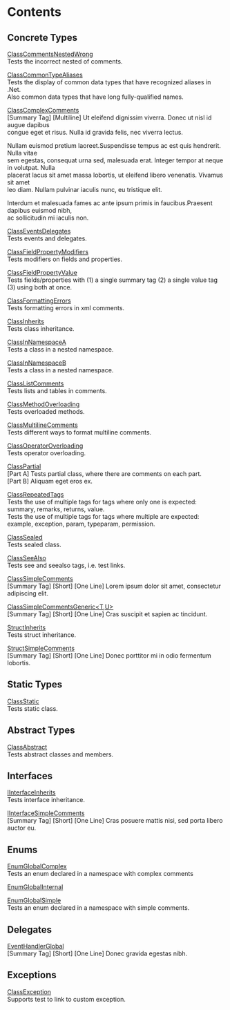 # Contents

## Concrete Types

[ClassCommentsNestedWrong](ClassCommentsNestedWrong.md)  
Tests the incorrect nested of comments.  
  
[ClassCommonTypeAliases](ClassCommonTypeAliases.md)  
Tests the display of common data types that have recognized aliases in .Net.  
Also common data types that have long fully-qualified names.  
  
[ClassComplexComments](ClassComplexComments.md)  
[Summary Tag] [Multiline] Ut eleifend dignissim viverra. Donec ut nisl id augue dapibus   
congue eget et risus. Nulla id gravida felis, nec viverra lectus.   
  
Nullam euismod pretium laoreet.Suspendisse tempus ac est quis hendrerit. Nulla vitae   
sem egestas, consequat urna sed, malesuada erat. Integer tempor at neque in volutpat. Nulla   
placerat lacus sit amet massa lobortis, ut eleifend libero venenatis. Vivamus sit amet   
leo diam. Nullam pulvinar iaculis nunc, eu tristique elit.   
  
Interdum et malesuada fames ac ante ipsum primis in faucibus.Praesent dapibus euismod nibh,   
ac sollicitudin mi iaculis non.  
  
[ClassEventsDelegates](ClassEventsDelegates.md)  
Tests events and delegates.  
  
[ClassFieldPropertyModifiers](ClassFieldPropertyModifiers.md)  
Tests modifiers on fields and properties.  
  
[ClassFieldPropertyValue](ClassFieldPropertyValue.md)  
Tests fields/properties with (1) a single summary tag (2) a single value tag (3) using both at once.  
  
[ClassFormattingErrors](ClassFormattingErrors.md)  
Tests formatting errors in xml comments.  
  
[ClassInherits](ClassInherits.md)  
Tests class inheritance.  
  
[ClassInNamespaceA](ClassInNamespaceA.md)  
Tests a class in a nested namespace.  
  
[ClassInNamespaceB](ClassInNamespaceB.md)  
Tests a class in a nested namespace.  
  
[ClassListComments](ClassListComments.md)  
Tests lists and tables in comments.  
  
[ClassMethodOverloading](ClassMethodOverloading.md)  
Tests overloaded methods.  
  
[ClassMultilineComments](ClassMultilineComments.md)  
Tests different ways to format multiline comments.  
  
[ClassOperatorOverloading](ClassOperatorOverloading.md)  
Tests operator overloading.  
  
[ClassPartial](ClassPartial.md)  
[Part A] Tests partial class, where there are comments on each part.  
[Part B] Aliquam eget eros ex.  
  
[ClassRepeatedTags](ClassRepeatedTags.md)  
Tests the use of multiple tags for tags where only one is expected: summary, remarks, returns, value.  
Tests the use of multiple tags for tags where multiple are expected: example, exception, param, typeparam, permission.  
  
[ClassSealed](ClassSealed.md)  
Tests sealed class.  
  
[ClassSeeAlso](ClassSeeAlso.md)  
Tests see and seealso tags, i.e. test links.  
  
[ClassSimpleComments](ClassSimpleComments.md)  
[Summary Tag] [Short] [One Line] Lorem ipsum dolor sit amet, consectetur adipiscing elit.  
  
[ClassSimpleCommentsGeneric<T,U>](ClassSimpleCommentsGeneric<T,U>.md)  
[Summary Tag] [Short] [One Line] Cras suscipit et sapien ac tincidunt.  
  
[StructInherits](StructInherits.md)  
Tests struct inheritance.  
  
[StructSimpleComments](StructSimpleComments.md)  
[Summary Tag] [Short] [One Line] Donec porttitor mi in odio fermentum lobortis.  
  

## Static Types

[ClassStatic](ClassStatic.md)  
Tests static class.  
  

## Abstract Types

[ClassAbstract](ClassAbstract.md)  
Tests abstract classes and members.  
  

## Interfaces

[IInterfaceInherits](IInterfaceInherits.md)  
Tests interface inheritance.  
  
[IInterfaceSimpleComments](IInterfaceSimpleComments.md)  
[Summary Tag] [Short] [One Line] Cras posuere mattis nisi, sed porta libero auctor eu.  
  

## Enums

[EnumGlobalComplex](EnumGlobalComplex.md)  
Tests an enum declared in a namespace with complex comments  
  
[EnumGlobalInternal](EnumGlobalInternal.md)  
  
[EnumGlobalSimple](EnumGlobalSimple.md)  
Tests an enum declared in a namespace with simple comments.  
  

## Delegates

[EventHandlerGlobal](EventHandlerGlobal.md)  
[Summary Tag] [Short] [One Line] Donec gravida egestas nibh.  
  

## Exceptions

[ClassException](ClassException.md)  
Supports test to link to custom exception.  
  


